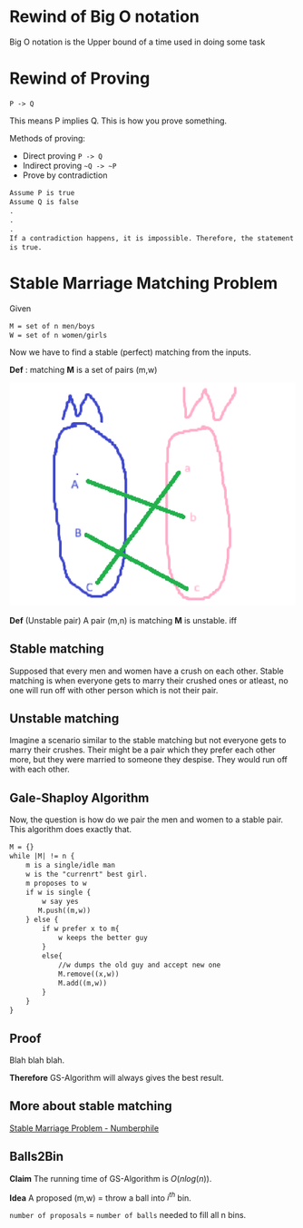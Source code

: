 # Rewind of Big O notation
Big O notation is the Upper bound of a time used in doing some task

# Rewind of Proving
```
P -> Q
```

This means P implies Q. This is how you prove something.

Methods of proving: 
- Direct proving ```P -> Q```
- Indirect proving ```~Q -> ~P```
- Prove by contradiction 
```
Assume P is true
Assume Q is false
.
.
.
If a contradiction happens, it is impossible. Therefore, the statement is true.
```

# Stable Marriage Matching Problem
Given
```
M = set of n men/boys
W = set of n women/girls
```
Now we have to find a stable (perfect) matching from the inputs.

**Def** : matching **M** is a set of pairs (m,w)

![alt text](image.png)

**Def** (Unstable pair)
A pair (m,n) is matching **M** is unstable. iff

## Stable matching
Supposed that every men and women have a crush on each other. Stable matching is when everyone gets to marry their crushed ones or atleast, no one will run off with other person which is not their pair.

## Unstable matching
Imagine a scenario similar to the stable matching but not everyone gets to marry their crushes. Their might be a pair which they prefer each other more, but they were married to someone they despise. They would run off with each other.

## Gale-Shaploy Algorithm
Now, the question is how do we pair the men and women to a stable pair. This algorithm does exactly that.
```pseudo
M = {}
while |M| != n {
    m is a single/idle man
    w is the "currenrt" best girl.
    m proposes to w
    if w is single {
        w say yes
       M.push((m,w))
    } else {
        if w prefer x to m{
            w keeps the better guy
        }
        else{
            //w dumps the old guy and accept new one
            M.remove((x,w))
            M.add((m,w))
        }
    }
}
```

## Proof
Blah blah blah.

**Therefore** GS-Algorithm will always gives the best result.

## More about stable matching
[Stable Marriage Problem - Numberphile](https://www.youtube.com/watch?v=Qcv1IqHWAzg)

## Balls2Bin
**Claim** The running time of GS-Algorithm is $O(nlog(n))$.

**Idea** A proposed (m,w) = throw a ball into $i^{th}$ bin.

```number of proposals``` = ```number of balls``` needed to fill all n bins.